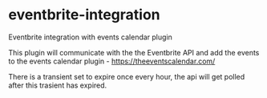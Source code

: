 # eventbrite-integration
Eventbrite integration with events calendar plugin

This plugin will communicate with the the Eventbrite API and add the events to the events calendar plugin - https://theeventscalendar.com/

There is a transient set to expire once every hour, the api will get polled after this trasient has expired. 
